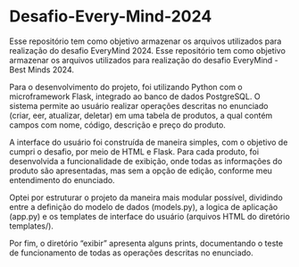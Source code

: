 # Desafio-Every-Mind-2024
Esse repositório tem como objetivo armazenar os arquivos utilizados para realização do desafio EveryMind 2024.
Esse repositório tem como objetivo armazenar os arquivos utilizados para realização do desafio EveryMind - Best Minds 2024.

Para o desenvolvimento do projeto, foi utilizando Python com o microframework Flask, integrado ao banco de dados PostgreSQL. O sistema permite ao usuário realizar operações descritas no enunciado (criar, eer, atualizar, deletar) em uma tabela de produtos, a qual contém campos com nome, código, descrição e preço do produto.

A interface do usuário foi construída de maneira simples, com o objetivo de cumpri o desafio, por meio de HTML e Flask. Para cada produto, foi desenvolvida a funcionalidade de exibição, onde todas as informações do produto são apresentadas, mas sem a opção de edição, conforme meu entendimento do enunciado.

Optei por estruturar o projeto da maneira mais modular possível, dividindo entre a definição do modelo de dados (models.py), a logica de aplicação (app.py) e os templates de interface do usuário (arquivos HTML do diretório templates/).

Por fim, o diretório “exibir” apresenta alguns prints, documentando o teste de funcionamento de todas as operações descritas no enunciado.
